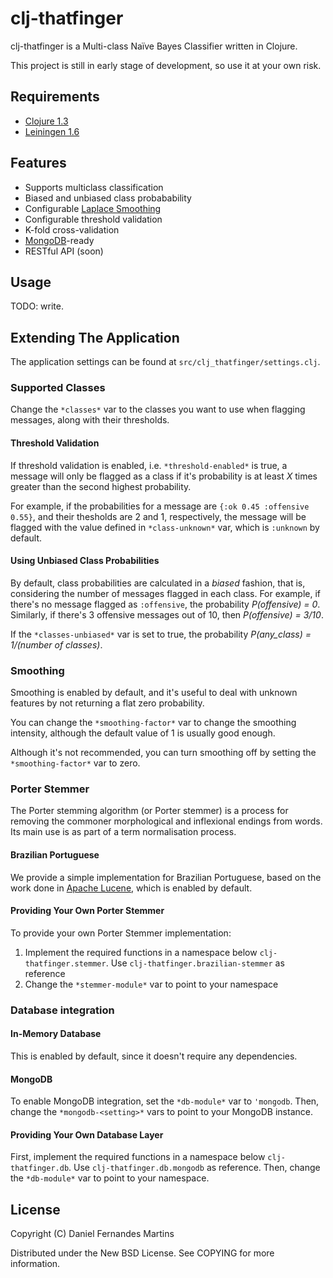 # clj-thatfinger

clj-thatfinger is a Multi-class Naïve Bayes Classifier written in Clojure.

This project is still in early stage of development, so use it at your own risk.

## Requirements

* [Clojure 1.3](http://clojure.org)
* [Leiningen 1.6](http://github.com/technomancy/leiningen)

## Features

* Supports multiclass classification
* Biased and unbiased class probabability
* Configurable [Laplace Smoothing](http://en.wikipedia.org/wiki/Additive_smoothing)
* Configurable threshold validation
* K-fold cross-validation
* [MongoDB](http://mongodb.org)-ready
* RESTful API (soon)

## Usage

TODO: write.

## Extending The Application

The application settings can be found at `src/clj_thatfinger/settings.clj`.

### Supported Classes

Change the `*classes*` var to the classes you want to use when flagging messages, along with their thresholds.

#### Threshold Validation

If threshold validation is enabled, i.e. `*threshold-enabled*` is true, a message will only be flagged as a class if it's probability is at least _X_ times greater than the second highest probability.

For example, if the probabilities for a message are `{:ok 0.45 :offensive 0.55}`, and their thesholds are 2 and 1, respectively, the message will be flagged with the value defined in `*class-unknown*` var, which is `:unknown` by default.

#### Using Unbiased Class Probabilities

By default, class probabilities are calculated in a _biased_ fashion, that is, considering the number of messages flagged in each class. For example, if there's no message flagged as `:offensive`, the probability _P(offensive) = 0_. Similarly, if there's 3 offensive messages out of 10, then _P(offensive) = 3/10_.

If the `*classes-unbiased*` var is set to true, the probability _P(any_class) = 1/(number of classes)_.

### Smoothing

Smoothing is enabled by default, and it's useful to deal with unknown features by not returning a flat zero probability.

You can change the `*smoothing-factor*` var to change the smoothing intensity, although the default value of 1 is usually good enough.

Although it's not recommended, you can turn smoothing off by setting the `*smoothing-factor*` var to zero.

### Porter Stemmer

The Porter stemming algorithm (or Porter stemmer) is a process for removing the commoner morphological and inflexional endings from words. Its main use is as part of a term normalisation process.

#### Brazilian Portuguese

We provide a simple implementation for Brazilian Portuguese, based on the work done in [Apache Lucene](http://lucene.apache.org/core/), which is enabled by default.

#### Providing Your Own Porter Stemmer

To provide your own Porter Stemmer implementation:

1. Implement the required functions in a namespace below `clj-thatfinger.stemmer`. Use `clj-thatfinger.brazilian-stemmer` as reference
2. Change the `*stemmer-module*` var to point to your namespace

### Database integration

#### In-Memory Database

This is enabled by default, since it doesn't require any dependencies.

#### MongoDB

To enable MongoDB integration, set the `*db-module*` var to `'mongodb`. Then, change the `*mongodb-<setting>*` vars to point to your MongoDB instance.

#### Providing Your Own Database Layer

First, implement the required functions in a namespace below `clj-thatfinger.db`. Use `clj-thatfinger.db.mongodb` as reference. Then, change the `*db-module*` var to point to your namespace.

## License

Copyright (C) Daniel Fernandes Martins

Distributed under the New BSD License. See COPYING for more information.